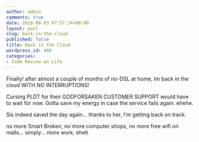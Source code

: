 ```yaml
---
author: admin
comments: true
date: 2010-08-03 07:57:24+00:00
layout: post
slug: back-in-the-cloud
published: false
title: Back in the Cloud
wordpress_id: 466
categories:
- Code Review on Life
---
```


Finally! after almost a couple of months of no-DSL at home, Im back in the cloud WITH NO INTERRUPTIONS!

Cursing PLDT for their GODFORSAKEN CUSTOMER SUPPORT would have to wait for now. Gotta save my energy in case the service fails again. ehehe.

Sis indeed saved the day again... thanks to her, I'm getting back on track.

no more Smart Broken, no more computer shops, no more free wifi on malls... simply... more work. eheh
